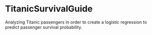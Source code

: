 # TitanicSurvivalGuide
Analyzing Titanic passengers in order to create a logistic regression to predict passenger survival probability.
